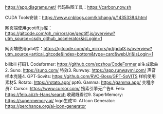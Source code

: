 https://app.diagrams.net/
代码贴图工具：https://carbon.now.sh

CUDA Tools安装：https://www.cnblogs.com/klchang/p/14353384.html

网页端使用geotiff.js库：https://gitcode.com/gh_mirrors/ge/geotiff.js/overview?utm_source=csdn_github_accelerator&isLogin=1

网页端使用gdal库：https://gitcode.com/gh_mirrors/gd/gdal3.js/overview?utm_source=artical_gitcode&index=bottom&type=card&webUrl&isLogin=1

bilibili
打码1. Codeformer: https://github.com/sczhou/CodeFormer
ai生成歌曲2. Suno: https://suno.com/
特效3. Runway: https://app.runwayml.com/
声音样本克隆4. GPT-Sovits: https://github.com/RVC-Boss/GPT-SoVITS
样机使用素材5. Rotato: https://rotato.app/
ppt6. Gamma: https://gamma.app/
变程序员7. Cursor: https://www.cursor.com/
搜索引擎无广告8. Felo: https://felo.ai/zh-Hans/search
收藏既看过9. SuperMemory: https://supermemory.ai/
logo生成10. AI Icon Generator: https://perchance.org/ai-icon-generator

